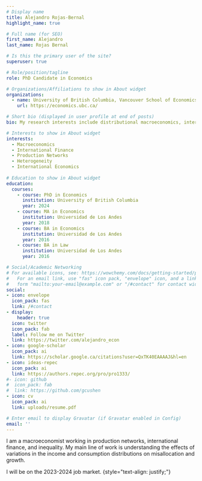 ```yaml
---
# Display name
title: Alejandro Rojas-Bernal
highlight_name: true

# Full name (for SEO)
first_name: Alejandro
last_name: Rojas Bernal

# Is this the primary user of the site?
superuser: true

# Role/position/tagline
role: PhD Candidate in Economics

# Organizations/Affiliations to show in About widget
organizations:
  - name: University of British Columbia, Vancouver School of Economics
    url: https://economics.ubc.ca/

# Short bio (displayed in user profile at end of posts)
bio: My research interests include distributional macroeconomics, international finance, and production networks.

# Interests to show in About widget
interests:
  - Macroeconomics
  - International Finance
  - Production Networks
  - Heterogeneity
  - International Economics
  
# Education to show in About widget
education:
  courses:
    - course: PhD in Economics
      institution: University of British Columbia
      year: 2024
    - course: MA in Economics
      institution: Universidad de Los Andes
      year: 2018
    - course: BA in Economics
      institution: Universidad de Los Andes
      year: 2016
    - course: BA in Law
      institution: Universidad de Los Andes
      year: 2016  

# Social/Academic Networking
# For available icons, see: https://wowchemy.com/docs/getting-started/page-builder/#icons
#   For an email link, use "fas" icon pack, "envelope" icon, and a link in the
#   form "mailto:your-email@example.com" or "/#contact" for contact widget.
social:
- icon: envelope
  icon_pack: fas
  link: /#contact
- display:
    header: true
  icon: twitter
  icon_pack: fab
  label: Follow me on Twitter
  link: https://twitter.com/alejandro_econ
- icon: google-scholar
  icon_pack: ai
  link: https://scholar.google.ca/citations?user=QxTK40EAAAAJ&hl=en
- icon: ideas-repec
  icon_pack: ai
  link: https://authors.repec.org/pro/pro1333/
#- icon: github
#  icon_pack: fab
#  link: https://github.com/gcushen
- icon: cv
  icon_pack: ai
  link: uploads/resume.pdf

# Enter email to display Gravatar (if Gravatar enabled in Config)
email: ''
---
```


I am a macroeconomist working in production networks, international finance, and inequality. My main line of work is understanding the effects of variations in the income and consumption distributions on misallocation and growth. 

I will be on the 2023-2024 job market.
{style="text-align: justify;"}
